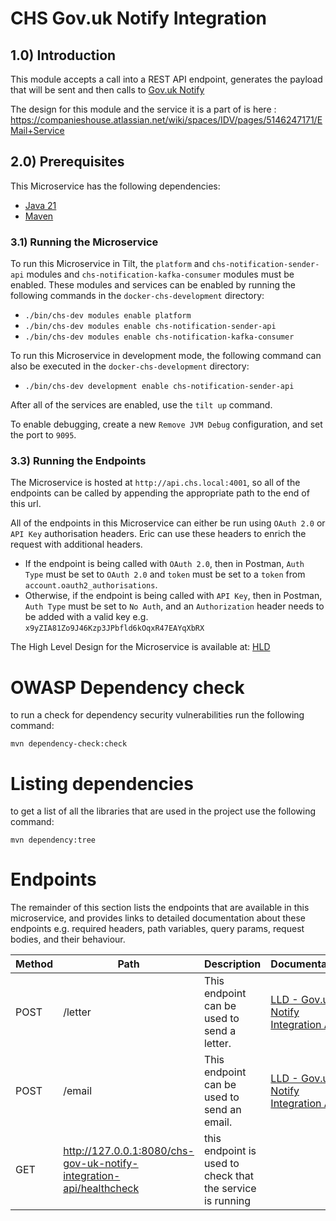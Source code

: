 # CHS Gov.uk Notify Integration

## 1.0) Introduction

This module accepts a call into a REST API endpoint, generates the payload that will be sent and then calls to [Gov.uk
Notify](https://www.notifications.service.gov.uk/)

The design for this module and the service it is a part of is
here : https://companieshouse.atlassian.net/wiki/spaces/IDV/pages/5146247171/EMail+Service

## 2.0) Prerequisites

This Microservice has the following dependencies:

- [Java 21](https://www.oracle.com/java/technologies/downloads/#java21)
- [Maven](https://maven.apache.org/download.cgi)

### 3.1) Running the Microservice

To run this Microservice in Tilt, the `platform` and `chs-notification-sender-api` modules and
`chs-notification-kafka-consumer` modules must be enabled.
These modules and services can be enabled by running the following commands in the `docker-chs-development` directory:

- `./bin/chs-dev modules enable platform`
- `./bin/chs-dev modules enable chs-notification-sender-api`
- `./bin/chs-dev modules enable chs-notification-kafka-consumer`

To run this Microservice in development mode, the following command can also be executed in the `docker-chs-development`
directory:

- `./bin/chs-dev development enable chs-notification-sender-api`

After all of the services are enabled, use the `tilt up` command.

To enable debugging, create a new `Remove JVM Debug` configuration, and set the port to `9095`.

### 3.3) Running the Endpoints

The Microservice is hosted at `http://api.chs.local:4001`, so all of the endpoints can be called by appending the
appropriate path to the end of this url.

All of the endpoints in this Microservice can either be run using `OAuth 2.0` or `API Key` authorisation headers. Eric
can use these headers to enrich the request with additional headers.

- If the endpoint is being called with `OAuth 2.0`, then in Postman, `Auth Type` must be set to `OAuth 2.0` and `token`
  must be set to a `token` from `account.oauth2_authorisations`.
- Otherwise, if the endpoint is being called with `API Key`, then in Postman, `Auth Type` must be set to `No Auth`, and
  an `Authorization` header needs to be added with a valid key e.g. `x9yZIA81Zo9J46Kzp3JPbfld6kOqxR47EAYqXbRX`

The High Level Design for the Microservice is available
at: [HLD](https://companieshouse.atlassian.net/wiki/spaces/IDV/pages/5146247171/EMail+Service)

# OWASP Dependency check

to run a check for dependency security vulnerabilities run the following command:

```shell
mvn dependency-check:check
```

# Listing dependencies

to get a list of all the libraries that are used in the project use the following command:

```shell
mvn dependency:tree
```

# Endpoints

The remainder of this section lists the endpoints that are available in this microservice, and provides links to
detailed documentation about these endpoints e.g. required headers, path variables, query params, request bodies, and
their behaviour.

| Method | Path                                                                | Description                                                | Documentation                                                                                                                                                                |
|--------|---------------------------------------------------------------------|------------------------------------------------------------|------------------------------------------------------------------------------------------------------------------------------------------------------------------------------|
| POST   | /letter                                                             | This endpoint can be used to send a letter.                | [LLD - Gov.uk Notify Integration API](https://companieshouse.atlassian.net/wiki/spaces/IDV/pages/5162598548/Gov.uk+Notify+Integration+API+chs-gov-uk-notify-integration-api) |
| POST   | /email                                                              | This endpoint can be used to send an email.                | [LLD - Gov.uk Notify Integration API](https://companieshouse.atlassian.net/wiki/spaces/IDV/pages/5162598548/Gov.uk+Notify+Integration+API+chs-gov-uk-notify-integration-api) |
| GET    | http://127.0.0.1:8080/chs-gov-uk-notify-integration-api/healthcheck | this endpoint is used to check that the service is running |                                                                                                                                                                              |



